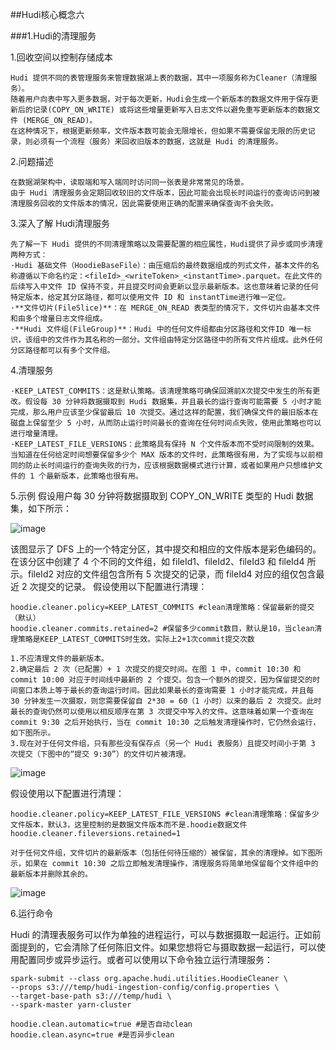 ##Hudi核心概念六

###1.Hudi的清理服务

1.回收空间以控制存储成本

```text
Hudi 提供不同的表管理服务来管理数据湖上表的数据，其中一项服务称为Cleaner（清理服务）。
随着用户向表中写入更多数据，对于每次更新，Hudi会生成一个新版本的数据文件用于保存更新后的记录(COPY_ON_WRITE) 或将这些增量更新写入日志文件以避免重写更新版本的数据文件 (MERGE_ON_READ)。
在这种情况下，根据更新频率，文件版本数可能会无限增长，但如果不需要保留无限的历史记录，则必须有一个流程（服务）来回收旧版本的数据，这就是 Hudi 的清理服务。
```

2.问题描述
```text
在数据湖架构中，读取端和写入端同时访问同一张表是非常常见的场景。
由于 Hudi 清理服务会定期回收较旧的文件版本，因此可能会出现长时间运行的查询访问到被清理服务回收的文件版本的情况，因此需要使用正确的配置来确保查询不会失败。
```

3.深入了解 Hudi清理服务
```text
先了解一下 Hudi 提供的不同清理策略以及需要配置的相应属性，Hudi提供了异步或同步清理两种方式：
·Hudi 基础文件（HoodieBaseFile）：由压缩后的最终数据组成的列式文件，基本文件的名称遵循以下命名约定：<fileId>_<writeToken>_<instantTime>.parquet。在此文件的后续写入中文件 ID 保持不变，并且提交时间会更新以显示最新版本。这也意味着记录的任何特定版本，给定其分区路径，都可以使用文件 ID 和 instantTime进行唯一定位。
·**文件切片(FileSlice)**：在 MERGE_ON_READ 表类型的情况下，文件切片由基本文件和由多个增量日志文件组成。
·**Hudi 文件组(FileGroup)**：Hudi 中的任何文件组都由分区路径和文件ID 唯一标识，该组中的文件作为其名称的一部分。文件组由特定分区路径中的所有文件片组成。此外任何分区路径都可以有多个文件组。
```

4.清理服务
```text
·KEEP_LATEST_COMMITS：这是默认策略。该清理策略可确保回溯前X次提交中发生的所有更改。假设每 30 分钟将数据摄取到 Hudi 数据集，并且最长的运行查询可能需要 5 小时才能完成，那么用户应该至少保留最后 10 次提交。通过这样的配置，我们确保文件的最旧版本在磁盘上保留至少 5 小时，从而防止运行时间最长的查询在任何时间点失败，使用此策略也可以进行增量清理。
·KEEP_LATEST_FILE_VERSIONS：此策略具有保持 N 个文件版本而不受时间限制的效果。当知道在任何给定时间想要保留多少个 MAX 版本的文件时，此策略很有用，为了实现与以前相同的防止长时间运行的查询失败的行为，应该根据数据模式进行计算，或者如果用户只想维护文件的 1 个最新版本，此策略也很有用。
```

5.示例
假设用户每 30 分钟将数据摄取到 COPY_ON_WRITE 类型的 Hudi 数据集，如下所示：

![image](https://github.com/Tandoy/Bigdata-learn/blob/master/Hudi/images/Hudi-Cleaner/1.PNG)

该图显示了 DFS 上的一个特定分区，其中提交和相应的文件版本是彩色编码的。在该分区中创建了 4 个不同的文件组，如 fileId1、fileId2、fileId3 和 fileId4 所示。fileId2 对应的文件组包含所有 5 次提交的记录，而 fileId4 对应的组仅包含最近 2 次提交的记录。
假设使用以下配置进行清理：
```properties
hoodie.cleaner.policy=KEEP_LATEST_COMMITS #clean清理策略：保留最新的提交（默认）
hoodie.cleaner.commits.retained=2 #保留多少commit数目，默认是10，当clean清理策略是KEEP_LATEST_COMMITS时生效。实际上2+1次commit提交次数
```
```text
1.不应清理文件的最新版本。
2.确定最后 2 次（已配置）+ 1 次提交的提交时间。在图 1 中，commit 10:30 和 commit 10:00 对应于时间线中最新的 2 个提交。包含一个额外的提交，因为保留提交的时间窗口本质上等于最长的查询运行时间。因此如果最长的查询需要 1 小时才能完成，并且每 30 分钟发生一次摄取，则您需要保留自 2*30 = 60（1 小时）以来的最后 2 次提交。此时最长的查询仍然可以使用以相反顺序在第 3 次提交中写入的文件。这意味着如果一个查询在 commit 9:30 之后开始执行，当在 commit 10:30 之后触发清理操作时，它仍然会运行，如下图所示。
3.现在对于任何文件组，只有那些没有保存点（另一个 Hudi 表服务）且提交时间小于第 3 次提交（下图中的“提交 9:30”）的文件切片被清理。
```
![image](https://github.com/Tandoy/Bigdata-learn/blob/master/Hudi/images/Hudi-Cleaner/2.PNG)

假设使用以下配置进行清理：
```properties
hoodie.cleaner.policy=KEEP_LATEST_FILE_VERSIONS #clean清理策略：保留多少文件版本，默认3，这里控制的是数据文件版本而不是.hoodie数据文件
hoodie.cleaner.fileversions.retained=1
```

```text
对于任何文件组，文件切片的最新版本（包括任何待压缩的）被保留，其余的清理掉。如下图所示，如果在 commit 10:30 之后立即触发清理操作，清理服务将简单地保留每个文件组中的最新版本并删除其余的。
```

![image](https://github.com/Tandoy/Bigdata-learn/blob/master/Hudi/images/Hudi-Cleaner/3.PNG)

6.运行命令

Hudi 的清理表服务可以作为单独的进程运行，可以与数据摄取一起运行。正如前面提到的，它会清除了任何陈旧文件。如果您想将它与摄取数据一起运行，可以使用配置同步或异步运行。或者可以使用以下命令独立运行清理服务：
```shell script
spark-submit --class org.apache.hudi.utilities.HoodieCleaner \
--props s3:///temp/hudi-ingestion-config/config.properties \
--target-base-path s3:///temp/hudi \
--spark-master yarn-cluster
```
```shell script
hoodie.clean.automatic=true #是否自动clean
hoodie.clean.async=true #是否异步clean
```
